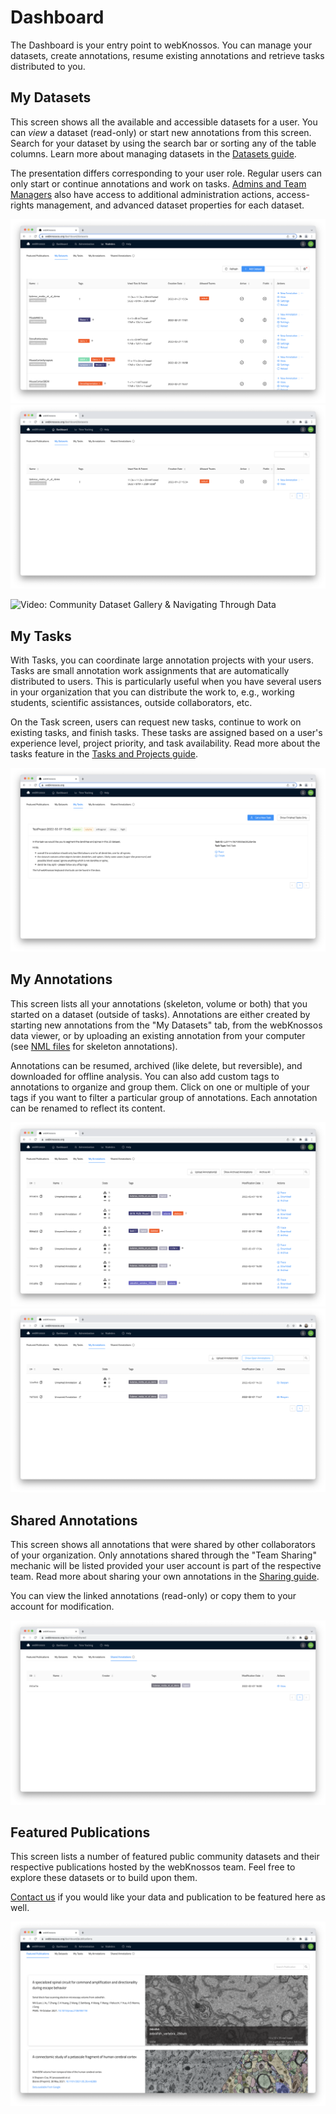 # Dashboard

The Dashboard is your entry point to webKnossos.
You can manage your datasets, create annotations, resume existing annotations and retrieve tasks distributed to you.

## My Datasets
This screen shows all the available and accessible datasets for a user.
You can *view* a dataset (read-only) or start new annotations from this screen.
Search for your dataset by using the search bar or sorting any of the table columns.
Learn more about managing datasets in the [Datasets guide](./datasets.md).

The presentation differs corresponding to your user role.
Regular users can only start or continue annotations and work on tasks.
[Admins and Team Managers](./users.md#access-rights-roles) also have access to additional administration actions, access-rights management, and advanced dataset properties for each dataset.

![Dashboard for Team Managers or Admins](./images/dashboard_datasets.png)
![Dashboard for Regular Users](./images/dashboard_regular_user.png)

![Video: Community Dataset Gallery & Navigating Through Data](https://www.youtube.com/watch?v=naPL1jfCdOc)

## My Tasks

With Tasks, you can coordinate large annotation projects with your users.
Tasks are small annotation work assignments that are automatically distributed to users. This is particularly useful when you have several users in your organization that you can distribute the work to, e.g., working students, scientific assistances, outside collaborators, etc.

On the Task screen, users can request new tasks, continue to work on existing tasks, and finish tasks. These tasks are assigned based on a user's experience level, project priority, and task availability.
Read more about the tasks feature in the [Tasks and Projects guide](./tasks.md).

![Work with Tasks](./images/dashboard_tasks.png)

## My Annotations
This screen lists all your annotations (skeleton, volume or both) that you started on a dataset (outside of tasks). Annotations are either created by starting new annotations from the "My Datasets" tab, from the webKnossos data viewer, or by uploading an existing annotation from your computer (see [NML files](./data_formats.md#nml) for skeleton annotations).

Annotations can be resumed, archived (like delete, but reversible), and downloaded for offline analysis. 
You can also add custom tags to annotations to organize and group them. Click on one or multiple of your tags if you want to filter a particular group of annotations. 
Each annotation can be renamed to reflect its content.

![Manage and resume Annotations](./images/dashboard_annotations.png)
![View archived Annotations](./images/dashboard_archive.png)


## Shared Annotations
This screen shows all annotations that were shared by other collaborators of your organization. Only annotations shared through the "Team Sharing" mechanic will be listed provided your user account is part of the respective team. Read more about sharing your own annotations in the [Sharing guide](./sharing.md#annotation-sharing).

You can view the linked annotations (read-only) or copy them to your account for modification.

![View Shared Annotations](./images/shared_annotations_tab.png)

## Featured Publications

This screen lists a number of featured public community datasets and their respective publications hosted by the webKnossos team. Feel free to explore these datasets or to build upon them.

[Contact us](mailto:hello@webknossos.org) if you would like your data and publication to be featured here as well.

![The list of available datasets](./images/dashboard_featured_publications.png)

